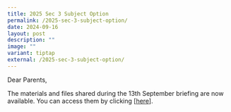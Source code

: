 ```yaml
---
title: 2025 Sec 3 Subject Option
permalink: /2025-sec-3-subject-option/
date: 2024-09-16
layout: post
description: ""
image: ""
variant: tiptap
external: /2025-sec-3-subject-option/
---
```

<p>Dear Parents,</p>
<p>The materials and files shared during the 13th September briefing are
now available. You can access them by clicking [<a href="https://drive.google.com/drive/folders/1U8kzAK3NU56TpVoC5wONxYjRKLfUWM5f?usp=drive_link" rel="noopener nofollow" target="_blank">here</a>].</p>